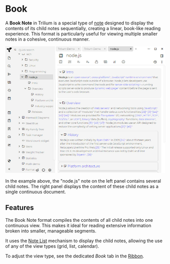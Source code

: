 # Book
A **Book Note** in Trilium is a special type of [note](../Basic%20Concepts%20and%20Features/Notes.md) designed to display the contents of its child notes sequentially, creating a linear, book-like reading experience. This format is particularly useful for viewing multiple smaller notes in a cohesive, continuous manner.

![](Book_image.png)

In the example above, the "node.js" note on the left panel contains several child notes. The right panel displays the content of these child notes as a single continuous document.

## Features

The Book Note format compiles the contents of all child notes into one continuous view. This makes it ideal for reading extensive information broken into smaller, manageable segments.

It uses the <a class="reference-link" href="../Basic%20Concepts%20and%20Features/Notes/Note%20List.md">Note List</a> mechanism to display the child notes, allowing the use of any of the view types (grid, list, calendar).

To adjust the view type, see the dedicated _Book_ tab in the <a class="reference-link" href="../Basic%20Concepts%20and%20Features/UI%20Elements/Ribbon.md">Ribbon</a>.